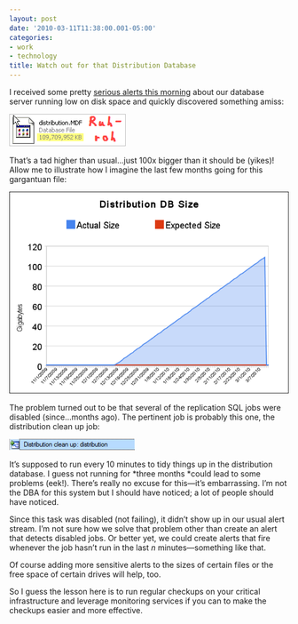 ```yaml
---
layout: post
date: '2010-03-11T11:38:00.001-05:00'
categories:
- work
- technology
title: Watch out for that Distribution Database
---
```


I received some pretty [serious alerts this morning](http://twitter.com/mharen/status/10326855258) about our database server running low on disk space and quickly discovered something amiss:

![](/assets/2010/distribution-db-2.png) 

That’s a tad higher than usual...just 100x bigger than it should be (yikes)! Allow me to illustrate how I imagine the last few months going for this gargantuan file:

![](/assets/2010/db-growth-5.png)

The problem turned out to be that several of the replication SQL jobs were disabled (since...months ago). The pertinent job is probably this one, the distribution clean up job:

![](/assets/2010/distribution-db-5.png) 

It’s supposed to run every 10 minutes to tidy things up in the distribution database. I guess not running for *three months *could lead to some problems (eek!). There’s really no excuse for this—it’s embarrassing. I’m not the DBA for this system but I should have noticed; a lot of people should have noticed.

Since this task was disabled (not failing), it didn’t show up in our usual alert stream. I’m not sure how we solve that problem other than create an alert that detects disabled jobs. Or better yet, we could create alerts that fire whenever the job hasn’t run in the last *n* minutes—something like that. 

Of course adding more sensitive alerts to the sizes of certain files or the free space of certain drives will help, too.

So I guess the lesson here is to run regular checkups on your critical infrastructure and leverage monitoring services if you can to make the checkups easier and more effective.